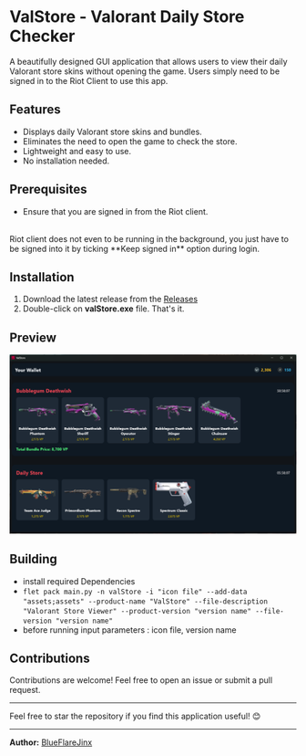 # ValStore - Valorant Daily Store Checker

A beautifully designed GUI application that allows users to view their daily Valorant store skins without opening the game. Users simply need to be signed in to the Riot Client to use this app.

## Features
- Displays daily Valorant store skins and bundles.
- Eliminates the need to open the game to check the store.
- Lightweight and easy to use.
- No installation needed.

## Prerequisites
- Ensure that you are signed in from the Riot client.
<br>
Riot client does not even to be running in the background, you just have to be signed into it by ticking **Keep signed in** option during login.

## Installation
1. Download the latest release from the [Releases](https://github.com/krmahi/ValStore/releases)
2. Double-click on **valStore.exe** file. That's it.

## Preview
![](./images/valStore.png)


## Building
- install required Dependencies
- `flet pack main.py -n valStore -i "icon file" --add-data "assets;assets" --product-name "ValStore" --file-description "Valorant Store Viewer" --product-version "version name" --file-version "version name"`
- before running input parameters : icon file, version name

## Contributions
Contributions are welcome! Feel free to open an issue or submit a pull request.

---

Feel free to star the repository if you find this application useful! 😊

---

**Author:** [BlueFlareJinx](https://github.com/BlueFlareJinx)

